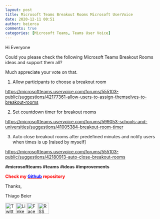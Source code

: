 ```yaml
---
layout: post
title: Microsoft Teams Breakout Rooms Microsoft UserVoice
date: 2020-12-11 00:51
author: beierca
comments: true
categories: [Microsoft Teams, Teams User Voice]
---
```

Hi Everyone

Could you please check the following Microsoft Teams Breakout Rooms ideas and support them all?

Much appreciate your vote on that.

1. Allow participants to choose a breakout room

https://microsoftteams.uservoice.com/forums/555103-public/suggestions/42177361-allow-users-to-assign-themselves-to-breakout-rooms

2. Set countdown timer for breakout rooms

https://microsoftteams.uservoice.com/forums/599053-schools-and-universities/suggestions/41005384-breakout-room-timer

3. Auto close breakout rooms after predefined minutes and notify users when times is up [raised by myself]

https://microsoftteams.uservoice.com/forums/555103-public/suggestions/42180913-auto-close-breakout-rooms

<strong class="ql-hashtag">#microsoftteams</strong> <strong class="ql-hashtag">#teams</strong> <strong class="ql-hashtag">#ideas</strong> <strong class="ql-hashtag">#improvements</strong>

<strong><span style="color:#ff0000;">Check my <a style="color:#ff0000;" href="https://github.com/thiagobeier/scripts/blob/master/README.md"><span style="color:#0000ff;">Github</span></a> repository</span></strong>

Thanks,

<!-- /wp:paragraph -->

Thiago Beier

<a href="https://twitter.com/thiagobeier"><img title="Twitter" src="https://socialmediawidgets.files.wordpress.com/2014/03/twitter1.png" alt="Twitter" width="35" height="35" /></a><a href="https://www.linkedin.com/in/tbeier/"><img title="LinkedIn" src="https://socialmediawidgets.files.wordpress.com/2014/03/linkedin1.png" alt="LinkedIn" width="35" height="35" /></a><a href="https://www.facebook.com/TheBeier/"><img title="Facebook" src="https://socialmediawidgets.files.wordpress.com/2014/03/facebook1.png" alt="Facebook" width="35" height="35" /></a><a href="https://thiagobeier.wordpress.com/feed/"><img title="RSS" src="https://socialmediawidgets.files.wordpress.com/2014/03/rss1.png" alt="RSS" width="35" height="35" /></a>

